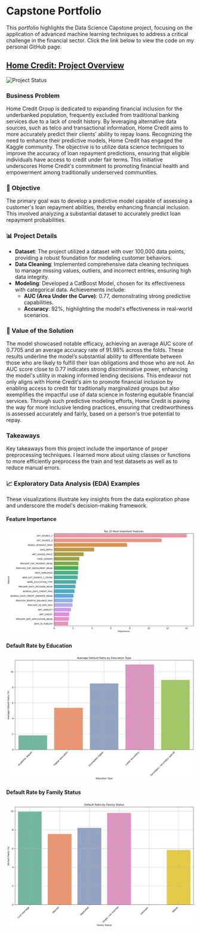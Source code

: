 # Capstone Portfolio

This portfolio highlights the Data Science Capstone project, focusing on the application of advanced machine learning techniques to address a critical challenge in the financial sector. Click the link below to view the code on my personal GitHub page.

## [Home Credit: Project Overview](https://github.com/SamRobinson123/Capstone_Portfolio/blob/main/HomeCreditModel_Final.ipynb)
![Project Status](https://img.shields.io/badge/status-complete-green.svg)

### Business Problem
Home Credit Group is dedicated to expanding financial inclusion for the underbanked population, frequently excluded from traditional banking services due to a lack of credit history. By leveraging alternative data sources, such as telco and transactional information, Home Credit aims to more accurately predict their clients' ability to repay loans. Recognizing the need to enhance their predictive models, Home Credit has engaged the Kaggle community. The objective is to utilize data science techniques to improve the accuracy of loan repayment predictions, ensuring that eligible individuals have access to credit under fair terms. This initiative underscores Home Credit's commitment to promoting financial health and empowerment among traditionally underserved communities.

### 🎯 Objective
The primary goal was to develop a predictive model capable of assessing a customer's loan repayment abilities, thereby enhancing financial inclusion. This involved analyzing a substantial dataset to accurately predict loan repayment probabilities.

### 📊 Project Details
- **Dataset**: The project utilized a dataset with over 100,000 data points, providing a robust foundation for modeling customer behaviors.
- **Data Cleaning**: Implemented comprehensive data cleaning techniques to manage missing values, outliers, and incorrect entries, ensuring high data integrity.
- **Modeling**: Developed a CatBoost Model, chosen for its effectiveness with categorical data. Achievements include:
  - **AUC (Area Under the Curve)**: 0.77, demonstrating strong predictive capabilities.
  - **Accuracy**: 92%, highlighting the model's effectiveness in real-world scenarios.

### 🚀 Value of the Solution
The model showcased notable efficacy, achieving an average AUC score of 0.7705 and an average accuracy rate of 91.98% across the folds. These results underline the model’s substantial ability to differentiate between those who are likely to fulfill their loan obligations and those who are not. An AUC score close to 0.77 indicates strong discriminative power, enhancing the model's utility in making informed lending decisions. This endeavor not only aligns with Home Credit's aim to promote financial inclusion by enabling access to credit for traditionally marginalized groups but also exemplifies the impactful use of data science in fostering equitable financial services. Through such predictive modeling efforts, Home Credit is paving the way for more inclusive lending practices, ensuring that creditworthiness is assessed accurately and fairly, based on a person's true potential to repay.

### Takeaways
Key takeaways from this project include the importance of proper preprocessing techniques. I learned more about using classes or functions to more efficiently preprocess the train and test datasets as well as to reduce manual errors.

### 📈 Exploratory Data Analysis (EDA) Examples
These visualizations illustrate key insights from the data exploration phase and underscore the model's decision-making framework.

#### Feature Importance
![Feature Rank](https://raw.githubusercontent.com/SamRobinson123/Capstone_Portfolio/main/images/Capture.JPG "Feature Rank")

#### Default Rate by Education
![Default Rate by Education](https://raw.githubusercontent.com/SamRobinson123/Capstone_Portfolio/main/images/deafult%20rate%20by%20education.JPG "Default Rate by Education")

#### Default Rate by Family Status
![Default Rate by Family Status](https://raw.githubusercontent.com/SamRobinson123/Capstone_Portfolio/main/images/default%20rate%20by%20family%20status.JPG "Default Rate by Family Status")
